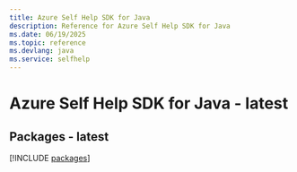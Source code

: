 ```yaml
---
title: Azure Self Help SDK for Java
description: Reference for Azure Self Help SDK for Java
ms.date: 06/19/2025
ms.topic: reference
ms.devlang: java
ms.service: selfhelp
---
```

# Azure Self Help SDK for Java - latest
## Packages - latest
[!INCLUDE [packages](self-help-index.md)]